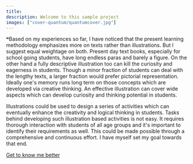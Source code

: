 ```yaml
---
title: 
description: Welcome to this sample project
images: ["cover-quantum/quantumcover.jpg"]
---
```


❝Based on my experiences so far, I have noticed that the present learning methodology emphasizes more on texts rather than illustrations. But I suggest equal weightage on both. Present day text books, especially for school going students, have long endless paras and barely a figure. On the other hand a fully descriptive illustration too can kill the curiosity and eagerness in students. Though a minor fraction of students can deal with the lengthy texts, a larger fraction would prefer pictorial representation. Ideally one's memory runs long term on those concepts which are developed via creative thinking. An effective illustration can cover wide aspects which can develop curiosity and thinking potential in students.  

 Illustrations could be used to design a series of activities which can eventually enhance the creativity and logical thinking in students. Tasks behind developing such illustration based activities is not easy. It requires thorough interaction with students of all age groups and it's important to identify their requirements as well. This could be made possible through a comprehensive and continuous effort. I have myself set my goal towards that end.

[Get to know me better](/about "Get to know me better")